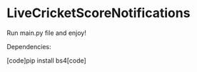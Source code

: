 # LiveCricketScoreNotifications

Run main.py file and enjoy!

Dependencies:

[code]pip install bs4[code]
